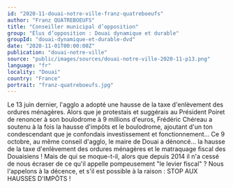 ```yaml
---
id: "2020-11-douai-notre-ville-franz-quatreboeufs"
author: "Franz QUATREBOEUFS"
title: "Conseiller municipal d’opposition"
group: "Élus d’opposition : Douai dynamique et durable"
groupId: "douai-dynamique-et-durable-dvd"
date: "2020-11-01T00:00:00Z"
publication: "douai-notre-ville"
source: "public/images/sources/douai-notre-ville-2020-11-p13.png"
language: "fr"
locality: "Douai"
country: "France"
portrait: "franz-quatreboeufs.jpg"
---
```


Le 13 juin dernier, l'agglo a adopté une hausse de la taxe d'enlèvement des ordures ménagères. Alors que je protestais et suggérais au Président Poiret de renoncer à son boulodrome à 9 millions d'euros, Frédéric Chéreau a soutenu à la fois la hausse d'impôts et le boulodrome, ajoutant d'un ton condescendant que je confondais investissement et fonctionnement… Ce 9 octobre, au même conseil d'agglo, le maire de Douai a dénoncé… la hausse de la taxe d'enlèvement des ordures ménagères et le matraquage fiscal des Douaisiens ! Mais de qui se moque-t-il, alors que depuis 2014 il n'a cessé de nous écraser de ce qu'il appelle pompeusement "le levier fiscal" ? Nous l'appelons à la décence, et s'il est possible à la raison : STOP AUX HAUSSES D'IMPÔTS !
